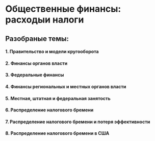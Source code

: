 # Общественные финансы: расходыи налоги

## Разобраные темы:
#### 1.  Правительство и модели кругооборота
#### 2. Финансы органов власти
#### 3. Федеральные финансы
#### 4. Финансы региональных и местных органов власти
#### 5. Местная, штатная и федеральная занятость
#### 6. Распределение налогового бремени
#### 7. Распределение налогового бремени и потеря эффективности
#### 8. Распределение налогового бремени в США